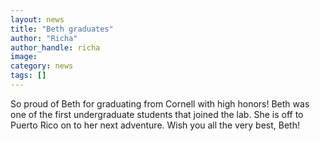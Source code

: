 ```yaml
---
layout: news
title: "Beth graduates"
author: "Richa"
author_handle: richa
image: 
category: news
tags: []
---
```

So proud of Beth for graduating from Cornell with high honors! Beth was one of the first undergraduate students that joined the lab. She is off to Puerto Rico on to her next adventure. Wish you all the very best, Beth!